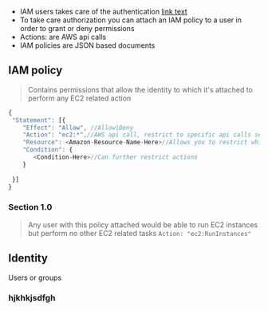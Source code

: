 - IAM users takes care of the authentication
[link text](#abcd)
- To take care authorization you can attach an IAM policy to a user in order
to grant or deny permissions
- Actions: are AWS api calls
- IAM policies are JSON based  documents

## IAM policy
> Contains permissions that allow the identity to which it's attached to perform any EC2 related action 
```js
{
 "Statement": [{
    "Effect": "Allow", //Allow|Deny
    "Action": "ec2:*",//AWS api call, restrict to specific api calls section 1.0
    "Resource": <Amazon-Resource-Name-Here>//Allows you to restrict which AWS resources the actions are allowed to be performed against
    "Condition": {
       <Condition-Here>//Can further restrict actions
    }
   
 }]
}

```


### Section 1.0
> Any user with this policy attached would be able to run EC2 instances but perform no other EC2 related tasks
`Action: "ec2:RunInstances"`

## Identity
Users or groups

### <a name="abcd"></a>hjkhkjsdfgh